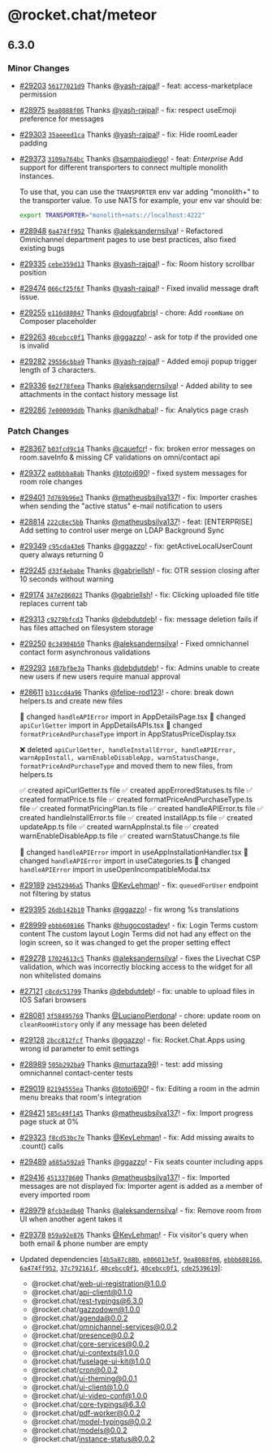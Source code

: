 # @rocket.chat/meteor

## 6.3.0

### Minor Changes

- [#29203](https://github.com/RocketChat/Rocket.Chat/pull/29203) [`56177021d9`](https://github.com/RocketChat/Rocket.Chat/commit/56177021d918d69913d6bcf531a5fda28675fae1) Thanks [@yash-rajpal](https://github.com/yash-rajpal)! - feat: access-marketplace permission

- [#28975](https://github.com/RocketChat/Rocket.Chat/pull/28975) [`9ea8088f06`](https://github.com/RocketChat/Rocket.Chat/commit/9ea8088f0621900fa7a11156a89f7447482e4df8) Thanks [@yash-rajpal](https://github.com/yash-rajpal)! - fix: respect useEmoji preference for messages

- [#29303](https://github.com/RocketChat/Rocket.Chat/pull/29303) [`35aeeed1ca`](https://github.com/RocketChat/Rocket.Chat/commit/35aeeed1cab7875bb622f4c1a33be743ab7e851e) Thanks [@yash-rajpal](https://github.com/yash-rajpal)! - fix: Hide roomLeader padding

- [#29373](https://github.com/RocketChat/Rocket.Chat/pull/29373) [`3109a764bc`](https://github.com/RocketChat/Rocket.Chat/commit/3109a764bc23f7f1912ed45f1ed6908b89a6d4b0) Thanks [@sampaiodiego](https://github.com/sampaiodiego)! - feat: _Enterprise_ Add support for different transporters to connect multiple monolith instances.

  To use that, you can use the `TRANSPORTER` env var adding "monolith+" to the transporter value. To use NATS for example, your env var should be:

  ```bash
  export TRANSPORTER="monolith+nats://localhost:4222"
  ```

- [#28948](https://github.com/RocketChat/Rocket.Chat/pull/28948) [`6a474ff952`](https://github.com/RocketChat/Rocket.Chat/commit/6a474ff952fea793aac3db226d13fd9a0bb4f35a) Thanks [@aleksandernsilva](https://github.com/aleksandernsilva)! - Refactored Omnichannel department pages to use best practices, also fixed existing bugs

- [#29335](https://github.com/RocketChat/Rocket.Chat/pull/29335) [`cebe359d13`](https://github.com/RocketChat/Rocket.Chat/commit/cebe359d1392c50d7cf8979bdf3e4015544ef97d) Thanks [@yash-rajpal](https://github.com/yash-rajpal)! - fix: Room history scrollbar position

- [#29474](https://github.com/RocketChat/Rocket.Chat/pull/29474) [`066cf25f6f`](https://github.com/RocketChat/Rocket.Chat/commit/066cf25f6fa64d3fb77aeade6117dc241410b4ee) Thanks [@yash-rajpal](https://github.com/yash-rajpal)! - Fixed invalid message draft issue.

- [#29255](https://github.com/RocketChat/Rocket.Chat/pull/29255) [`e116d88047`](https://github.com/RocketChat/Rocket.Chat/commit/e116d8804783c91d2f0d1633caea25aeefb67b86) Thanks [@dougfabris](https://github.com/dougfabris)! - chore: Add `roomName` on Composer placeholder

- [#29263](https://github.com/RocketChat/Rocket.Chat/pull/29263) [`40cebcc0f1`](https://github.com/RocketChat/Rocket.Chat/commit/40cebcc0f1ce12b0b0d6fdf497b5399930c713bf) Thanks [@ggazzo](https://github.com/ggazzo)! - ask for totp if the provided one is invalid

- [#29282](https://github.com/RocketChat/Rocket.Chat/pull/29282) [`29556cbba9`](https://github.com/RocketChat/Rocket.Chat/commit/29556cbba9dd2cf7112b8ebfc9f9a7a2d819d64f) Thanks [@yash-rajpal](https://github.com/yash-rajpal)! - Added emoji popup trigger length of 3 characters.

- [#29336](https://github.com/RocketChat/Rocket.Chat/pull/29336) [`6e2f78feea`](https://github.com/RocketChat/Rocket.Chat/commit/6e2f78feea1054feb5581d5793a81ddb719585e2) Thanks [@aleksandernsilva](https://github.com/aleksandernsilva)! - Added ability to see attachments in the contact history message list

- [#29286](https://github.com/RocketChat/Rocket.Chat/pull/29286) [`7e00009ddb`](https://github.com/RocketChat/Rocket.Chat/commit/7e00009ddb2d23995eacf5b176b0ebc8007e4bb6) Thanks [@anikdhabal](https://github.com/anikdhabal)! - fix: Analytics page crash

### Patch Changes

- [#28367](https://github.com/RocketChat/Rocket.Chat/pull/28367) [`b03fcd9c14`](https://github.com/RocketChat/Rocket.Chat/commit/b03fcd9c14170373e0bd6e44b9b7f369945ffbf2) Thanks [@cauefcr](https://github.com/cauefcr)! - fix: broken error messages on room.saveInfo & missing CF validations on omni/contact api

- [#29372](https://github.com/RocketChat/Rocket.Chat/pull/29372) [`ea0bbba8ab`](https://github.com/RocketChat/Rocket.Chat/commit/ea0bbba8abebfa8e0fceac25743b4a9283e223d5) Thanks [@totoi690](https://github.com/totoi690)! - fixed system messages for room role changes

- [#29401](https://github.com/RocketChat/Rocket.Chat/pull/29401) [`7d769b96e3`](https://github.com/RocketChat/Rocket.Chat/commit/7d769b96e3d8c56d1beba306805d741377edab6f) Thanks [@matheusbsilva137](https://github.com/matheusbsilva137)! - fix: Importer crashes when sending the "active status" e-mail notification to users

- [#28814](https://github.com/RocketChat/Rocket.Chat/pull/28814) [`222c8ec5bb`](https://github.com/RocketChat/Rocket.Chat/commit/222c8ec5bb49aa3cd7327d707a957cde592401c6) Thanks [@matheusbsilva137](https://github.com/matheusbsilva137)! - feat: [ENTERPRISE] Add setting to control user merge on LDAP Background Sync

- [#29349](https://github.com/RocketChat/Rocket.Chat/pull/29349) [`c95cda43e6`](https://github.com/RocketChat/Rocket.Chat/commit/c95cda43e69b931cb2c902f9cd031ac064930f6a) Thanks [@ggazzo](https://github.com/ggazzo)! - fix: getActiveLocalUserCount query always returning 0

- [#29245](https://github.com/RocketChat/Rocket.Chat/pull/29245) [`d33f4ebabe`](https://github.com/RocketChat/Rocket.Chat/commit/d33f4ebabee0bc1e49745c8e8ff816a58a3264f6) Thanks [@gabriellsh](https://github.com/gabriellsh)! - fix: OTR session closing after 10 seconds without warning

- [#29174](https://github.com/RocketChat/Rocket.Chat/pull/29174) [`347e206023`](https://github.com/RocketChat/Rocket.Chat/commit/347e2060235fad8b353294501b54a9db809bfbff) Thanks [@gabriellsh](https://github.com/gabriellsh)! - fix: Clicking uploaded file title replaces current tab

- [#29313](https://github.com/RocketChat/Rocket.Chat/pull/29313) [`c9279bfcd3`](https://github.com/RocketChat/Rocket.Chat/commit/c9279bfcd31e7437719c7dc38b80dea0dee84c47) Thanks [@debdutdeb](https://github.com/debdutdeb)! - fix: message deletion fails if has files attached on filesystem storage

- [#29250](https://github.com/RocketChat/Rocket.Chat/pull/29250) [`0c34904b50`](https://github.com/RocketChat/Rocket.Chat/commit/0c34904b5024af34d2e0153d29684e0523d08ae6) Thanks [@aleksandernsilva](https://github.com/aleksandernsilva)! - Fixed omnichannel contact form asynchronous validations

- [#29293](https://github.com/RocketChat/Rocket.Chat/pull/29293) [`1687bfbe3a`](https://github.com/RocketChat/Rocket.Chat/commit/1687bfbe3a6af77614e2c20a0ec9c59a218edc66) Thanks [@debdutdeb](https://github.com/debdutdeb)! - fix: Admins unable to create new users if new users require manual approval

- [#28611](https://github.com/RocketChat/Rocket.Chat/pull/28611) [`b31ccd4a96`](https://github.com/RocketChat/Rocket.Chat/commit/b31ccd4a96a62b25e9612f4e1a3ddfd629506df9) Thanks [@felipe-rod123](https://github.com/felipe-rod123)! - chore: break down helpers.ts and create new files

  🔀 changed `handleAPIError` import in AppDetailsPage.tsx
  🔀 changed `apiCurlGetter` import in AppDetailsAPIs.tsx
  🔀 changed `formatPriceAndPurchaseType` import in AppStatusPriceDisplay.tsx

  ❌ deleted `apiCurlGetter, handleInstallError, handleAPIError, warnAppInstall, warnEnableDisableApp, warnStatusChange, formatPriceAndPurchaseType` and moved them to new files, from helpers.ts

  ✅ created apiCurlGetter.ts file
  ✅ created appErroredStatuses.ts file
  ✅ created formatPrice.ts file
  ✅ created formatPriceAndPurchaseType.ts file
  ✅ created formatPricingPlan.ts file
  ✅ created handleAPIError.ts file
  ✅ created handleInstallError.ts file
  ✅ created installApp.ts file
  ✅ created updateApp.ts file
  ✅ created warnAppInstal.ts file
  ✅ created warnEnableDisableApp.ts file
  ✅ created warnStatusChange.ts file

  🔀 changed `handleAPIError` import in useAppInstallationHandler.tsx
  🔀 changed `handleAPIError` import in useCategories.ts
  🔀 changed `handleAPIError` import in useOpenIncompatibleModal.tsx

- [#29189](https://github.com/RocketChat/Rocket.Chat/pull/29189) [`29452946a5`](https://github.com/RocketChat/Rocket.Chat/commit/29452946a55f093dda7acadd381da4fcb42cf563) Thanks [@KevLehman](https://github.com/KevLehman)! - fix: `queuedForUser` endpoint not filtering by status

- [#29395](https://github.com/RocketChat/Rocket.Chat/pull/29395) [`26db142b10`](https://github.com/RocketChat/Rocket.Chat/commit/26db142b100b6886909b107ca578d11da464e823) Thanks [@ggazzo](https://github.com/ggazzo)! - fix wrong %s translations

- [#28999](https://github.com/RocketChat/Rocket.Chat/pull/28999) [`ebbb608166`](https://github.com/RocketChat/Rocket.Chat/commit/ebbb608166b2c069df3397c8f8f48a965bf157af) Thanks [@hugocostadev](https://github.com/hugocostadev)! - fix: Login Terms custom content
  The custom layout Login Terms did not had any effect on the login screen, so it was changed to get the proper setting effect

- [#29278](https://github.com/RocketChat/Rocket.Chat/pull/29278) [`17024613c5`](https://github.com/RocketChat/Rocket.Chat/commit/17024613c5250fd9a311bd53b623e27bc1001be4) Thanks [@aleksandernsilva](https://github.com/aleksandernsilva)! - fixes the Livechat CSP validation, which was incorrectly blocking access to the widget for all non whitelisted domains

- [#27121](https://github.com/RocketChat/Rocket.Chat/pull/27121) [`c8cdc51799`](https://github.com/RocketChat/Rocket.Chat/commit/c8cdc5179932c23bc1211eb6df1ae602c2772cc7) Thanks [@debdutdeb](https://github.com/debdutdeb)! - fix: unable to upload files in IOS Safari browsers

- [#28081](https://github.com/RocketChat/Rocket.Chat/pull/28081) [`3f58495769`](https://github.com/RocketChat/Rocket.Chat/commit/3f58495769d853a8cee1c4c51161e24350185b0c) Thanks [@LucianoPierdona](https://github.com/LucianoPierdona)! - chore: update room on `cleanRoomHistory` only if any message has been deleted

- [#29128](https://github.com/RocketChat/Rocket.Chat/pull/29128) [`2bcc812fcf`](https://github.com/RocketChat/Rocket.Chat/commit/2bcc812fcfaa570fb814a1484d02a47c006f8562) Thanks [@ggazzo](https://github.com/ggazzo)! - fix: Rocket.Chat.Apps using wrong id parameter to emit settings

- [#28989](https://github.com/RocketChat/Rocket.Chat/pull/28989) [`505b292ba9`](https://github.com/RocketChat/Rocket.Chat/commit/505b292ba90a861ad9bd58b3751018d5016612c5) Thanks [@murtaza98](https://github.com/murtaza98)! - test: add missing omnichannel contact-center tests

- [#29019](https://github.com/RocketChat/Rocket.Chat/pull/29019) [`82194555ea`](https://github.com/RocketChat/Rocket.Chat/commit/82194555ea4569cb1f923f438c87e5cc5e92f072) Thanks [@totoi690](https://github.com/totoi690)! - fix: Editing a room in the admin menu breaks that room's integration

- [#29421](https://github.com/RocketChat/Rocket.Chat/pull/29421) [`585c49f145`](https://github.com/RocketChat/Rocket.Chat/commit/585c49f1459789badfc68b4592b7da129ca263b9) Thanks [@matheusbsilva137](https://github.com/matheusbsilva137)! - fix: Import progress page stuck at 0%

- [#29323](https://github.com/RocketChat/Rocket.Chat/pull/29323) [`f8cd53bc7e`](https://github.com/RocketChat/Rocket.Chat/commit/f8cd53bc7e89ab45c8963d65c99c96d87756d91a) Thanks [@KevLehman](https://github.com/KevLehman)! - fix: Add missing awaits to .count() calls

- [#29489](https://github.com/RocketChat/Rocket.Chat/pull/29489) [`a685a592a9`](https://github.com/RocketChat/Rocket.Chat/commit/a685a592a9cd73bd9639f9e9d95c5995336637de) Thanks [@ggazzo](https://github.com/ggazzo)! - Fix seats counter including apps

- [#29416](https://github.com/RocketChat/Rocket.Chat/pull/29416) [`4513378600`](https://github.com/RocketChat/Rocket.Chat/commit/45133786008e873a4a5a533958491bccd511aa9a) Thanks [@matheusbsilva137](https://github.com/matheusbsilva137)! - fix: Imported messages are not displayed
  fix: Importer agent is added as a member of every imported room

- [#28979](https://github.com/RocketChat/Rocket.Chat/pull/28979) [`8fcb3edb40`](https://github.com/RocketChat/Rocket.Chat/commit/8fcb3edb40159cb1d6a7f881d978ee6043d08faf) Thanks [@aleksandernsilva](https://github.com/aleksandernsilva)! - fix: Remove room from UI when another agent takes it

- [#29378](https://github.com/RocketChat/Rocket.Chat/pull/29378) [`059a92e876`](https://github.com/RocketChat/Rocket.Chat/commit/059a92e8769d86cdb40b748895494cb285550afc) Thanks [@KevLehman](https://github.com/KevLehman)! - Fix visitor's query when both email & phone number are empty

- Updated dependencies [[`4b5a87c88b`](https://github.com/RocketChat/Rocket.Chat/commit/4b5a87c88b132c6899ee5023059d17822766bec7), [`e006013e5f`](https://github.com/RocketChat/Rocket.Chat/commit/e006013e5f1f2e795d1594b4c0ac325b600231c0), [`9ea8088f06`](https://github.com/RocketChat/Rocket.Chat/commit/9ea8088f0621900fa7a11156a89f7447482e4df8), [`ebbb608166`](https://github.com/RocketChat/Rocket.Chat/commit/ebbb608166b2c069df3397c8f8f48a965bf157af), [`6a474ff952`](https://github.com/RocketChat/Rocket.Chat/commit/6a474ff952fea793aac3db226d13fd9a0bb4f35a), [`37c792161f`](https://github.com/RocketChat/Rocket.Chat/commit/37c792161f756c712a4203f36a3e056bfb323258), [`40cebcc0f1`](https://github.com/RocketChat/Rocket.Chat/commit/40cebcc0f1ce12b0b0d6fdf497b5399930c713bf), [`40cebcc0f1`](https://github.com/RocketChat/Rocket.Chat/commit/40cebcc0f1ce12b0b0d6fdf497b5399930c713bf), [`cde2539619`](https://github.com/RocketChat/Rocket.Chat/commit/cde253961940855cbf94ed10a84ddd1b1b9ff613)]:
  - @rocket.chat/web-ui-registration@1.0.0
  - @rocket.chat/api-client@0.1.0
  - @rocket.chat/rest-typings@6.3.0
  - @rocket.chat/gazzodown@1.0.0
  - @rocket.chat/agenda@0.0.2
  - @rocket.chat/omnichannel-services@0.0.2
  - @rocket.chat/presence@0.0.2
  - @rocket.chat/core-services@0.0.2
  - @rocket.chat/ui-contexts@1.0.0
  - @rocket.chat/fuselage-ui-kit@1.0.0
  - @rocket.chat/cron@0.0.2
  - @rocket.chat/ui-theming@0.0.1
  - @rocket.chat/ui-client@1.0.0
  - @rocket.chat/ui-video-conf@1.0.0
  - @rocket.chat/core-typings@6.3.0
  - @rocket.chat/pdf-worker@0.0.2
  - @rocket.chat/model-typings@0.0.2
  - @rocket.chat/models@0.0.2
  - @rocket.chat/instance-status@0.0.2
